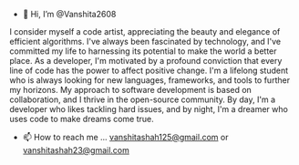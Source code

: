 - 👋 Hi, I’m @Vanshita2608

I consider myself a code artist, appreciating the beauty and elegance of efficient algorithms. I've always been fascinated by technology, and I've committed my life to harnessing its potential to make the world a better place. As a developer, I'm motivated by a profound conviction that every line of code has the power to affect positive change. I'm a lifelong student who is always looking for new languages, frameworks, and tools to further my horizons. My approach to software development is based on collaboration, and I thrive in the open-source community. By day, I'm a developer who likes tackling hard issues, and by night, I'm a dreamer who uses code to make dreams come true. 

- 📫 How to reach me ... vanshitashah125@gmail.com or vanshitashah23@gmail.com 

<!---
Vanshita2608/Vanshita2608 is a ✨ special ✨ repository because its `README.md` (this file) appears on your GitHub profile.
You can click the Preview link to take a look at your changes.
--->

